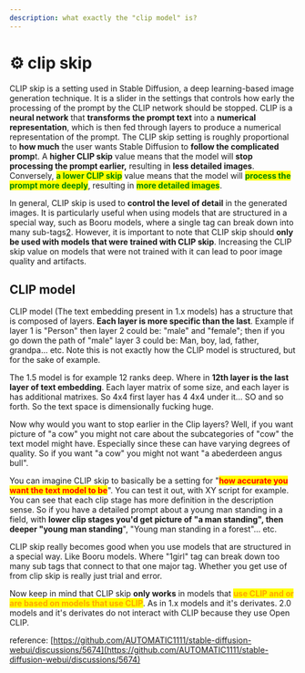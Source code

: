 ```yaml
---
description: what exactly the "clip model" is?
---
```


# ⚙ clip skip

CLIP skip is a setting used in Stable Diffusion, a deep learning-based image generation technique. It is a slider in the settings that controls how early the processing of the prompt by the CLIP network should be stopped. CLIP is a **neural network** that **transforms the prompt text** into a **numerical representation**, which is then fed through layers to produce a numerical representation of the prompt. The CLIP skip setting is roughly proportional to **how much** the user wants Stable Diffusion to **follow the complicated promp**t. A **higher CLIP skip** value means that the model will **stop processing the prompt earlier,** resulting in **less detailed images**. Conversely, <mark style="color:green;">**a lower CLIP skip**</mark> value means that the model will <mark style="color:green;">**process the prompt more deeply**</mark>, resulting in <mark style="color:green;">**more detailed images**</mark>.

In general, CLIP skip is used to **control the level of detail** in the generated images. It is particularly useful when using models that are structured in a special way, such as Booru models, where a single tag can break down into many sub-tags[2](https://github.com/AUTOMATIC1111/stable-diffusion-webui/discussions/5674). However, it is important to note that CLIP skip should **only be used with models that were trained with CLIP skip**. Increasing the CLIP skip value on models that were not trained with it can lead to poor image quality and artifacts.

## CLIP model

CLIP model (The text embedding present in 1.x models) has a structure that is composed of layers. **Each layer is more specific than the last**. Example if layer 1 is "Person" then layer 2 could be: "male" and "female"; then if you go down the path of "male" layer 3 could be: Man, boy, lad, father, grandpa... etc. Note this is not exactly how the CLIP model is structured, but for the sake of example.

The 1.5 model is for example 12 ranks deep. Where in **12th layer is the last layer of text embedding**. Each layer matrix of some size, and each layer is has additional matrixes. So 4x4 first layer has 4 4x4 under it... SO and so forth. So the text space is dimensionally fucking huge.

Now why would you want to stop earlier in the Clip layers? Well, if you want picture of "a cow" you might not care about the subcategories of "cow" the text model might have. Especially since these can have varying degrees of quality. So if you want "a cow" you might not want "a abederdeen angus bull".

You can imagine CLIP skip to basically be a setting for "<mark style="color:red;">**how accurate you want the text model to be**</mark>". You can test it out, with XY script for example. You can see that each clip stage has more definition in the description sense. So if you have a detailed prompt about a young man standing in a field, with **lower clip stages you'd get picture of "a man standing", then deeper "young man standing**", "Young man standing in a forest"... etc.

CLIP skip really becomes good when you use models that are structured in a special way. Like Booru models. Where "1girl" tag can break down too many sub tags that connect to that one major tag. Whether you get use of from clip skip is really just trial and error.

Now keep in mind that CLIP skip **only works** in models that <mark style="color:orange;">**use CLIP and or are based on models that use CLIP**</mark>. As in 1.x models and it's derivates. 2.0 models and it's derivates do not interact with CLIP because they use Open CLIP.

reference: [https://github.com/AUTOMATIC1111/stable-diffusion-webui/discussions/5674](https://github.com/AUTOMATIC1111/stable-diffusion-webui/discussions/5674)
